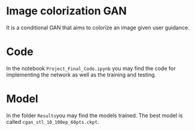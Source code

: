 # Image colorization GAN
It is a conditional GAN that aims to colorize an image given user guidance.

# Code
In the notebook `Project_Final_Code.ipynb` you may find the code for implementing the network as well as the training and testing.

# Model
In the folder `Results`you may find the models trained. The best model is called `cgan_stl_10_100ep_60pts.ckpt`.